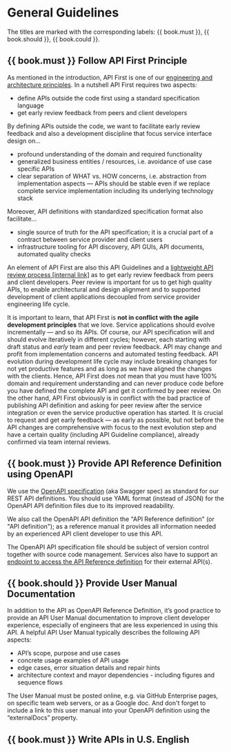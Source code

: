 # General Guidelines

The titles are marked with the corresponding labels: {{ book.must }}, {{ book.should }}, {{ book.could }}.

## {{ book.must }} Follow API First Principle

As mentioned in the introduction, API First is one of our [engineering and architecture principles](https://github.com/zalando-incubator/zalando-tech-principles). 
In a nutshell API First requires two aspects:
 
- define APIs outside the code first using a standard specification language
- get early review feedback from peers and client developers

By defining APIs outside the code, we want to facilitate early review feedback and also a development 
discipline that focus service interface design on...

- profound understanding of the domain and required functionality
- generalized business entities / resources, i.e. avoidance of use case specific APIs
- clear separation of WHAT vs. HOW concerns, i.e. abstraction from implementation aspects — APIs should be stable even if we replace complete service implementation including its underlying technology stack

Moreover, API definitions with standardized specification format also facilitate...

- single source of truth for the API specification; 
  it is a crucial part of a contract between service provider and client users
- infrastructure tooling for API discovery, API GUIs, API documents, automated quality checks

An element of API First are also this API Guidelines and a [lightweight API review process \[internal link\]](https://github.bus.zalan.do/ApiGuild/ApiReviewProcedure) as to get early review feedback from peers and client developers. 
Peer review is important for us to get high quality APIs, to enable architectural and design alignment 
and to supported development of client applications decoupled from service provider engineering life cycle. 

It is important to learn, that API First is **not in conflict with the agile development principles** that we love. 
Service applications should evolve incrementally — and so its APIs. Of course, our API specification will 
and should evolve iteratively in different cycles; however, each starting with draft status and *early* team 
and peer review feedback.
API may change and profit from implementation concerns and automated testing feedback. 
API evolution during development life cycle may include breaking changes for not yet productive features 
and as long as we have aligned the changes with the clients. 
Hence, API First does *not* mean that you must have 100% domain and requirement understanding and can never produce code 
before you have defined the complete API and get it confirmed by peer review. On the other hand, API First obviously is 
in conflict with the bad practice of publishing API definition and asking for peer review after the service integration 
or even the service productive operation has started. 
It is crucial to request and get early feedback — as early as possible, but not before the API changes are comprehensive 
with focus to the next evolution step and have a certain quality (including API Guideline compliance), 
already confirmed via team internal reviews. 


## {{ book.must }} Provide API Reference Definition using OpenAPI

We use the [OpenAPI specification](http://swagger.io/specification/) (aka Swagger spec) as standard for our REST API definitions. 
You should use YAML format (instead of JSON) for the OpenAPI API definition files due to its improved readability. 

We also call the OpenAPI API definition the "API Reference definition" (or "API definition"); 
as a reference manual it provides all information needed by an experienced API client developer to use this API.

The OpenAPI API specification file should be subject of version control together with source code management. 
Services also have to support an
[endpoint to access the API Reference definition](../api-operation/ApiOperation.md#must-Provide-Online-Access-to-OpenAPI-Reference-Definition) for their external API(s). 


## {{ book.should }} Provide User Manual Documentation

In addition to the API as OpenAPI Reference Definition, it’s good practice to provide 
an API User Manual documentation to improve client developer experience, especially of engineers that 
are less experienced in using this API. A helpful API User Manual typically describes 
the following API aspects:

- API’s scope, purpose and use cases
- concrete usage examples of API usage
- edge cases, error situation details and repair hints
- architecture context and mayor dependencies - including figures and sequence flows

The User Manual must be posted online, e.g. via GitHub Enterprise pages, on specific 
team web servers, or as a Google doc. And don't forget to include a link to this 
user manual into your OpenAPI definition using the “externalDocs” property.

## {{ book.must }} Write APIs in U.S. English
